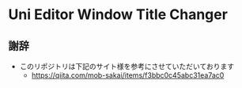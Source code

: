 ﻿# Uni Editor Window Title Changer

## 謝辞

* このリポジトリは下記のサイト様を参考にさせていただいております  
    * https://qiita.com/mob-sakai/items/f3bbc0c45abc31ea7ac0  